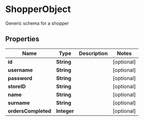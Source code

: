 

# ShopperObject

Generic schema for a shopper
## Properties

Name | Type | Description | Notes
------------ | ------------- | ------------- | -------------
**id** | **String** |  |  [optional]
**username** | **String** |  |  [optional]
**password** | **String** |  |  [optional]
**storeID** | **String** |  |  [optional]
**name** | **String** |  |  [optional]
**surname** | **String** |  |  [optional]
**ordersCompleted** | **Integer** |  |  [optional]



